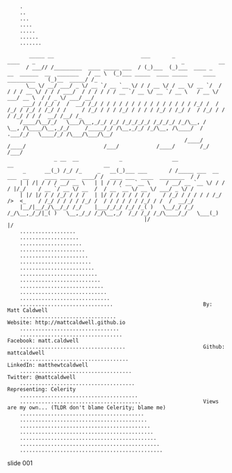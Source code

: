         .
        ..
        ...
        ....
        .....
        ......
        .......

           _____ __                            ___       _                                          ____    _                                               _           __
          / ___// /_________  ____ _____ ___  / (_)___  (_)___  ____ _   __  ______  __  _______   / __ \  (_)___ _____  ____ _____     ____  _________    (_)__  _____/ /_
          \__ \/ __/ ___/ _ \/ __ `/ __ `__ \/ / / __ \/ / __ \/ __ `/  / / / / __ \/ / / / ___/  / / / / / / __ `/ __ \/ __ `/ __ \   / __ \/ ___/ __ \  / / _ \/ ___/ __/
         ___/ / /_/ /  /  __/ /_/ / / / / / / / / / / / / / / / /_/ /  / /_/ / /_/ / /_/ / /     / /_/ / / / /_/ / / / / /_/ / /_/ /  / /_/ / /  / /_/ / / /  __/ /__/ /_
        /____/\__/_/   \___/\__,_/_/ /_/ /_/_/_/_/ /_/_/_/ /_/\__, /   \__, /\____/\__,_/_/     /_____/_/ /\__,_/_/ /_/\__, /\____/  / .___/_/   \____/_/ /\___/\___/\__/
                                                             /____/   /____/                         /___/            /____/        /_/              /___/
                   _ __  __             _                __                                            __                             __
         _      __(_) /_/ /_     _   __(_)___ ___       / /_____ ___  __  ___  __     ____ _____  ____/ /  ____ ___  ____  ________  / /
        | | /| / / / __/ __ \   | | / / / __ `__ \     / __/ __ `__ \/ / / / |/_/    / __ `/ __ \/ __  /  / __ `__ \/ __ \/ ___/ _ \/ /
        | |/ |/ / / /_/ / / /   | |/ / / / / / / /    / /_/ / / / / / /_/ />  <_    / /_/ / / / / /_/ /  / / / / / / /_/ / /  /  __/_/
        |__/|__/_/\__/_/ /_/    |___/_/_/ /_/ /_( )   \__/_/ /_/ /_/\__,_/_/|_( )   \__,_/_/ /_/\__,_/  /_/ /_/ /_/\____/_/   \___(_)
                                                |/                            |/
        ..................
        ...................
        ....................
        .....................
        ......................
        .......................
        ........................
        .........................
        ..........................
        ...........................
        ............................
        .............................
        ..............................                             By: Matt Caldwell
        ...............................                            Website: http://mattcaldwell.github.io
        ................................
        .................................                          Facebook: matt.caldwell
        ..................................                         Github: mattcaldwell
        ...................................                        LinkedIn: matthewtcaldwell
        ....................................                       Twitter: @mattcaldwell
        .....................................                      Representing: Celerity
        ......................................
        .......................................                    Views are my own... (TLDR don't blame Celerity; blame me)
        ........................................
        .........................................
        ..........................................
        ...........................................
        ............................................
        .............................................
        ..............................................

















































































slide 001
